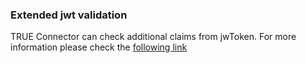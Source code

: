 ### Extended jwt validation <a href="#extendedjwt" id="extendedjwt"></a>

TRUE Connector can check additional claims from jwToken. For more information please check the [following link](https://github.com/Engineering-Research-and-Development/true-connector-execution_core_container/blob/1.14.3/doc/TRANSPORTCERTSSHA256.md)
